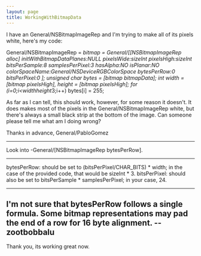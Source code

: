```yaml
---
layout: page
title: WorkingWithBitmapData
---
```




I have an General/NSBitmapImageRep and I'm trying to make all of its pixels white, here's my code:
    
General/NSBitmapImageRep = *bitmap = General/[[NSBitmapImageRep alloc]
		initWithBitmapDataPlanes:NULL 
		pixelsWide:sizeInt
		pixelsHigh:sizeInt
		bitsPerSample:8
		samplesPerPixel:3
		hasAlpha:NO
		isPlanar:NO
		colorSpaceName:General/NSDeviceRGBColorSpace
		bytesPerRow:0
		bitsPerPixel:0
	];
	unsigned char *bytes = [bitmap bitmapData];
	int width = [bitmap pixelsHigh], height = [bitmap pixelsHigh];
	for (i=0;i<width*height*3;i++)
		bytes[i] = 255;

As far as I can tell, this should work, however, for some reason it doesn't. It does makes most of the pixels in the General/NSBitmapImageRep white, but there's always a small black strip at the bottom of the image. Can someone please tell me what am I doing wrong?

Thanks in advance,
General/PabloGomez

----
Look into -General/[NSBitmapImageRep bytesPerRow].

----
bytesPerRow: should be set to (bitsPerPixel/CHAR_BITS) * width; in the case of the provided code, that would be sizeInt * 3.
bitsPerPixel: should also be set to bitsPerSample * samplesPerPixel; in your case, 24. 

----

I'm not sure that bytesPerRow follows a single formula. Some bitmap representations may pad the end of a row for 16 byte alignment. --zootbobbalu
----
Thank you, its working great now.
